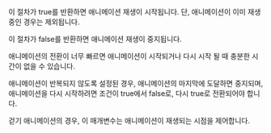 이 절차가 true를 반환하면 애니메이션 재생이 시작됩니다. 단, 애니메이션이 이미 재생 중인 경우는 제외됩니다.

이 절차가 false를 반환하면 애니메이션 재생이 중지됩니다.

애니메이션의 전환이 너무 빠르면 애니메이션이 시작되거나 다시 시작 될 때 충분한 시간이 없을 수 있습니다.

애니메이션이 반복되지 않도록 설정된 경우, 애니메이션의 마지막에 도달하면 중지되며, 애니메이션을 다시 시작하려면 조건이 true에서 false로, 다시 true로 전환되어야 합니다.

걷기 애니메이션의 경우, 이 매개변수는 애니메이션이 재생되는 시점을 제어합니다.